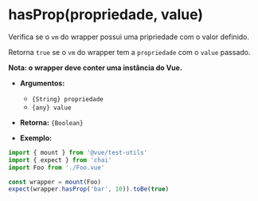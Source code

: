 # hasProp(propriedade, value)

Verifica se o `vm` do wrapper possui uma pripriedade com o valor definido.

Retorna `true` se o `vm` do wrapper tem a `propriedade` com o `value` passado.

**Nota: o wrapper deve conter uma instância do Vue.**

- **Argumentos:**
  - `{String} propriedade`
  - `{any} value`

- **Retorna:** `{Boolean}`

- **Exemplo:**

```js
import { mount } from '@vue/test-utils'
import { expect } from 'chai'
import Foo from './Foo.vue'

const wrapper = mount(Foo)
expect(wrapper.hasProp('bar', 10)).toBe(true)
```
